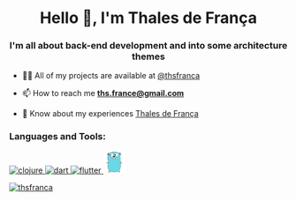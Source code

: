 <h1 align="center">Hello 👋, I'm Thales de França</h1>
<h3 align="center">I'm all about back-end development and into some architecture themes</h3>

- 👨‍💻 All of my projects are available at [@thsfranca](https://github.com/thsfranca)

- 📫 How to reach me **ths.france@gmail.com**

- 📄 Know about my experiences [Thales de França](https://www.linkedin.com/in/thsfranca/)


<h3 align="left">Languages and Tools:</h3>
<p align="left"> <a href="https://clojure.org/" target="_blank" rel="noreferrer"> <img src="https://upload.wikimedia.org/wikipedia/commons/5/5d/Clojure_logo.svg" alt="clojure" width="40" height="40"/> </a> <a href="https://dart.dev" target="_blank" rel="noreferrer"> <img src="https://www.vectorlogo.zone/logos/dartlang/dartlang-icon.svg" alt="dart" width="40" height="40"/> </a> <a href="https://flutter.dev" target="_blank" rel="noreferrer"> <img src="https://www.vectorlogo.zone/logos/flutterio/flutterio-icon.svg" alt="flutter" width="40" height="40"/> </a> <a href="https://golang.org" target="_blank" rel="noreferrer"> <img src="https://raw.githubusercontent.com/devicons/devicon/master/icons/go/go-original.svg" alt="go" width="40" height="40"/> </a> </p>


<p align="left"> <a href="https://github.com/ryo-ma/github-profile-trophy"><img src="https://github-profile-trophy.vercel.app/?username=thsfranca" alt="thsfranca" /></a> </p>

